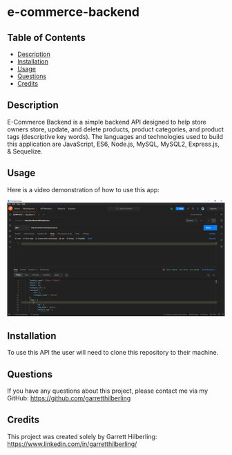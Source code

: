 # e-commerce-backend

## Table of Contents
* [Description](#Description)
* [Installation](#Installation)
* [Usage](#Usage)
* [Questions](#Questions)
* [Credits](#Credits)

## Description
E-Commerce Backend is a simple backend API designed to help store owners store, update, and delete products, product categories, and product tags (descriptive key words). The languages and technologies used to build this application are JavaScript, ES6, Node.js, MySQL, MySQL2, Express.js, & Sequelize. 

## Usage
Here is a video demonstration of how to use this app:

[![video demonstration](./assets/img/application-screenshot.png)](https://drive.google.com/file/d/1QX4YO3KV35cnioja1EpMp88NVuJafgHs/view?usp=sharing)

## Installation
To use this API the user will need to clone this repository to their machine.

## Questions
If you have any questions about this project, please contact me via my GitHub: https://github.com/garretthilberling

## Credits
This project was created solely by Garrett Hilberling: https://www.linkedin.com/in/garretthilberling/
    
